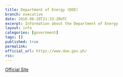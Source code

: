 ```yaml
---
title: Department of Energy (DOE)
branch: executive
date: 2016-06-20T21:33:20UTC
excerpt: Information about the Department of Energy
layout: info
categories: [government]
tags: []
published: true
permalink: 
official_url: https://www.doe.gov.ph/
rss:
---
```


[Official Site](page.official_url)

